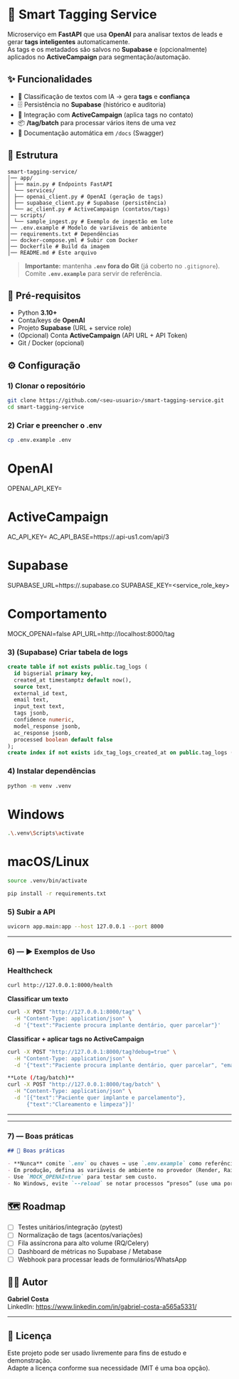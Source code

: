 # 🧠 Smart Tagging Service

Microserviço em **FastAPI** que usa **OpenAI** para analisar textos de leads e gerar **tags inteligentes** automaticamente.  
As tags e os metadados são salvos no **Supabase** e (opcionalmente) aplicados no **ActiveCampaign** para segmentação/automação.

## ✨ Funcionalidades

- 🔎 Classificação de textos com IA → gera **tags** e **confiança**  
- 🗄️ Persistência no **Supabase** (histórico e auditoria)  
- 🎯 Integração com **ActiveCampaign** (aplica tags no contato)  
- 📦 **/tag/batch** para processar vários itens de uma vez  
- 🧰 Documentação automática em `/docs` (Swagger)

## 📁 Estrutura

```
smart-tagging-service/
│── app/
│ ├── main.py # Endpoints FastAPI
│ └── services/
│ ├── openai_client.py # OpenAI (geração de tags)
│ ├── supabase_client.py # Supabase (persistência)
│ └── ac_client.py # ActiveCampaign (contatos/tags)
│── scripts/
│ └── sample_ingest.py # Exemplo de ingestão em lote
│── .env.example # Modelo de variáveis de ambiente
│── requirements.txt # Dependências
│── docker-compose.yml # Subir com Docker
│── Dockerfile # Build da imagem
│── README.md # Este arquivo
```
> **Importante:** mantenha **`.env` fora do Git** (já coberto no `.gitignore`).  
> Comite **`.env.example`** para servir de referência.

## 🔧 Pré-requisitos

- Python **3.10+**
- Conta/keys de **OpenAI**
- Projeto **Supabase** (URL + service role)
- (Opcional) Conta **ActiveCampaign** (API URL + API Token)
- Git / Docker (opcional)

## ⚙️ Configuração

### 1) Clonar o repositório
```bash
git clone https://github.com/<seu-usuario>/smart-tagging-service.git
cd smart-tagging-service
```
### 2) Criar e preencher o .env 
```bash
cp .env.example .env
```
# OpenAI
OPENAI_API_KEY=

# ActiveCampaign
AC_API_KEY=
AC_API_BASE=https://<sua-conta>.api-us1.com/api/3

# Supabase
SUPABASE_URL=https://<seu-projeto>.supabase.co
SUPABASE_KEY=<service_role_key>

# Comportamento
MOCK_OPENAI=false
API_URL=http://localhost:8000/tag

### 3) (Supabase) Criar tabela de logs
```SQL
create table if not exists public.tag_logs (
  id bigserial primary key,
  created_at timestamptz default now(),
  source text,
  external_id text,
  email text,
  input_text text,
  tags jsonb,
  confidence numeric,
  model_response jsonb,
  ac_response jsonb,
  processed boolean default false
);
create index if not exists idx_tag_logs_created_at on public.tag_logs (created_at desc);
```
### 4) Instalar dependências
```bash
python -m venv .venv
```
# Windows
```bash
.\.venv\Scripts\activate
```
# macOS/Linux
```bash
source .venv/bin/activate
```
```bash
pip install -r requirements.txt
```
### 5) Subir a API
``` bash
uvicorn app.main:app --host 127.0.0.1 --port 8000
```

---

### 6) — ▶️ Exemplos de Uso
### Healthcheck
```bash
curl http://127.0.0.1:8000/health
```

**Classificar um texto**
```bash
curl -X POST "http://127.0.0.1:8000/tag" \
  -H "Content-Type: application/json" \
  -d '{"text":"Paciente procura implante dentário, quer parcelar"}'
```
**Classificar + aplicar tags no ActiveCampaign**
```bash
curl -X POST "http://127.0.0.1:8000/tag?debug=true" \
  -H "Content-Type: application/json" \
  -d '{"text":"Paciente procura implante dentário, quer parcelar", "email":"lead@exemplo.com"}'
```
```bash
**Lote (/tag/batch)**
curl -X POST "http://127.0.0.1:8000/tag/batch" \
  -H "Content-Type: application/json" \
  -d '[{"text":"Paciente quer implante e parcelamento"},
      {"text":"Clareamento e limpeza"}]'
```
  
---


---

### **7) — Boas práticas**
```markdown
## 🔐 Boas práticas

- **Nunca** comite `.env` ou chaves → use `.env.example` como referência.  
- Em produção, defina as variáveis de ambiente no provedor (Render, Railway, Fly, etc.).  
- Use `MOCK_OPENAI=true` para testar sem custo.  
- No Windows, evite `--reload` se notar processos “presos” (use uma porta alternativa ou reinicie).
```

## 🗺️ Roadmap

- [ ] Testes unitários/integração (pytest)  
- [ ] Normalização de tags (acentos/variações)  
- [ ] Fila assíncrona para alto volume (RQ/Celery)  
- [ ] Dashboard de métricas no Supabase / Metabase  
- [ ] Webhook para processar leads de formulários/WhatsApp

 ## 🙋‍♂️ Autor

**Gabriel Costa**  
LinkedIn: https://www.linkedin.com/in/gabriel-costa-a565a5331/

---

## 📄 Licença

Este projeto pode ser usado livremente para fins de estudo e demonstração.  
Adapte a licença conforme sua necessidade (MIT é uma boa opção).



